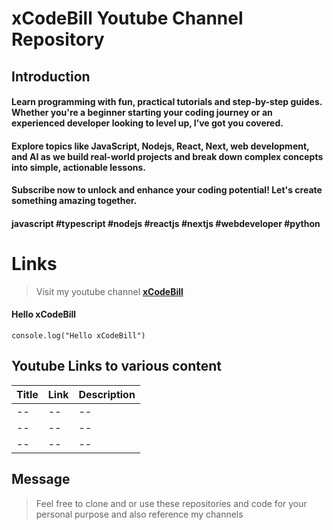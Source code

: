 # xCodeBill Youtube Channel Repository

## **Introduction**

#### Learn programming with fun, practical tutorials and step-by-step guides. Whether you're a beginner starting your coding journey or an experienced developer looking to level up, I’ve got you covered.

#### Explore topics like JavaScript, Nodejs, React, Next, web development, and AI as we build real-world projects and break down complex concepts into simple, actionable lessons.

#### Subscribe now to unlock and enhance your coding potential! Let's create something amazing together.

#### javascript #typescript #nodejs #reactjs #nextjs #webdeveloper #python

# Links

> Visit my youtube channel **[xCodeBill](https://www.youtube.com/@xcodebill)**

#### Hello xCodeBill

```
console.log("Hello xCodeBill")
```

## Youtube Links to various content

| Title | Link | Description |
| ----- | ---- | ----------- |
| --    | --   | --          |
| --    | --   | --          |
| --    | --   | --          |

## Message

> Feel free to clone and or use these repositories and code for your personal purpose and also reference my channels

>
